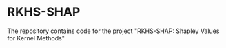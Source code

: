 # RKHS-SHAP
The repository contains code for the project "RKHS-SHAP: Shapley Values for Kernel Methods"
